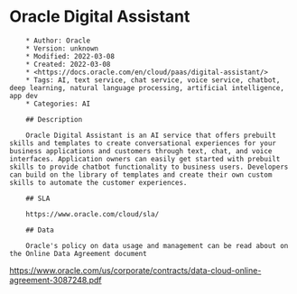 # Oracle Digital Assistant

        * Author: Oracle
        * Version: unknown
        * Modified: 2022-03-08
        * Created: 2022-03-08
        * <https://docs.oracle.com/en/cloud/paas/digital-assistant/>
        * Tags: AI, text service, chat service, voice service, chatbot, deep learning, natural language processing, artificial intelligence, app dev
        * Categories: AI

        ## Description

        Oracle Digital Assistant is an AI service that offers prebuilt skills and templates to create conversational experiences for your business applications and customers through text, chat, and voice interfaces. Application owners can easily get started with prebuilt skills to provide chatbot functionality to business users. Developers can build on the library of templates and create their own custom skills to automate the customer experiences.

        ## SLA

        https://www.oracle.com/cloud/sla/

        ## Data

        Oracle's policy on data usage and management can be read about on the Online Data Agreement document
https://www.oracle.com/us/corporate/contracts/data-cloud-online-agreement-3087248.pdf
